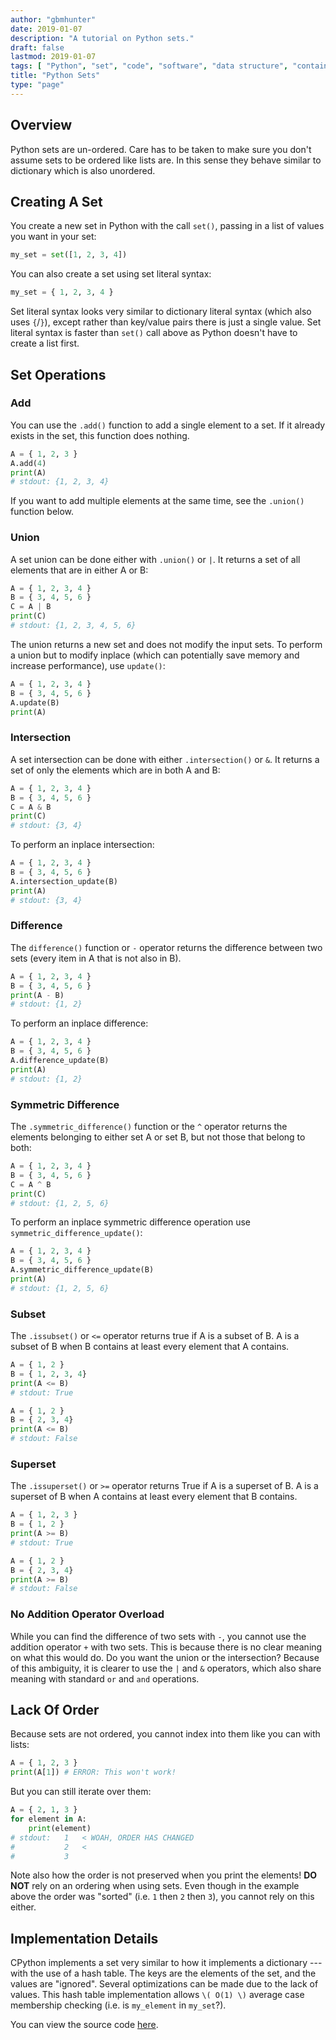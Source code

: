 ```yaml
---
author: "gbmhunter"
date: 2019-01-07
description: "A tutorial on Python sets."
draft: false
lastmod: 2019-01-07
tags: [ "Python", "set", "code", "software", "data structure", "container", "iteration", "unordered", "union", "intersection", "difference", "symmetric", "superset", "subset" ]
title: "Python Sets"
type: "page"
---
```


## Overview

Python sets are un-ordered. Care has to be taken to make sure you don't assume sets to be ordered like lists are. In this sense they behave similar to dictionary which is also unordered.

## Creating A Set

You create a new set in Python with the call `set()`, passing in a list of values you want in your set:

```python
my_set = set([1, 2, 3, 4])
```

You can also create a set using set literal syntax:

```python
my_set = { 1, 2, 3, 4 }
```

Set literal syntax looks very similar to dictionary literal syntax (which also uses `{`/`}`), except rather than key/value pairs there is just a single value. Set literal syntax is faster than `set()` call above as Python doesn't have to create a list first. 

## Set Operations

### Add

You can use the `.add()` function to add a single element to a set. If it already exists in the set, this function does nothing.

```python
A = { 1, 2, 3 }
A.add(4)
print(A)
# stdout: {1, 2, 3, 4}
```

If you want to add multiple elements at the same time, see the `.union()` function below.

### Union

A set union can be done either with `.union()` or `|`. It returns a set of all elements that are in either A or B:

```python
A = { 1, 2, 3, 4 }
B = { 3, 4, 5, 6 }
C = A | B
print(C)
# stdout: {1, 2, 3, 4, 5, 6}
```

The union returns a new set and does not modify the input sets. To perform a union but to modify inplace (which can potentially save memory and increase performance), use `update()`:

```python
A = { 1, 2, 3, 4 }
B = { 3, 4, 5, 6 }
A.update(B)
print(A)
```

### Intersection

A set intersection can be done with either `.intersection()` or `&`. It returns a set of only the elements which are in both A and B:

```python
A = { 1, 2, 3, 4 }
B = { 3, 4, 5, 6 }
C = A & B
print(C)
# stdout: {3, 4}
```

To perform an inplace intersection:

```python
A = { 1, 2, 3, 4 }
B = { 3, 4, 5, 6 }
A.intersection_update(B)
print(A)
# stdout: {3, 4}
```

### Difference

The `difference()` function or `-` operator returns the difference between two sets (every item in A that is not also in B).

```python
A = { 1, 2, 3, 4 }
B = { 3, 4, 5, 6 }
print(A - B)
# stdout: {1, 2}
```

To perform an inplace difference:

```python
A = { 1, 2, 3, 4 }
B = { 3, 4, 5, 6 }
A.difference_update(B)
print(A)
# stdout: {1, 2}
```

### Symmetric Difference

The `.symmetric_difference()` function or the `^` operator returns the elements belonging to either set A or set B, but not those that belong to both:

```python
A = { 1, 2, 3, 4 }
B = { 3, 4, 5, 6 }
C = A ^ B
print(C)
# stdout: {1, 2, 5, 6}
```

To perform an inplace symmetric difference operation use `symmetric_difference_update()`:

```python
A = { 1, 2, 3, 4 }
B = { 3, 4, 5, 6 }
A.symmetric_difference_update(B)
print(A)
# stdout: {1, 2, 5, 6}
```

### Subset

The `.issubset()` or `<=` operator returns true if A is a subset of B. A is a subset of B when B contains at least every element that A contains.

```python
A = { 1, 2 }
B = { 1, 2, 3, 4}
print(A <= B)
# stdout: True

A = { 1, 2 }
B = { 2, 3, 4}
print(A <= B)
# stdout: False
```

### Superset

The `.issuperset()` or `>=` operator returns True if A is a superset of B. A is a superset of B when A contains at least every element that B contains.

```python
A = { 1, 2, 3 }
B = { 1, 2 }
print(A >= B)
# stdout: True

A = { 1, 2 }
B = { 2, 3, 4}
print(A >= B)
# stdout: False
```

### No Addition Operator Overload

While you can find the difference of two sets with `-`, you cannot use the addition operator `+` with two sets. This is because there is no clear meaning on what this would do. Do you want the union or the intersection? Because of this ambiguity, it is clearer to use the `|` and `&` operators, which also share meaning with standard `or` and `and` operations.

## Lack Of Order

Because sets are not ordered, you cannot index into them like you can with lists:

```python
A = { 1, 2, 3 }
print(A[1]) # ERROR: This won't work!
```

But you can still iterate over them:

```python
A = { 2, 1, 3 }
for element in A:
    print(element)
# stdout:   1   < WOAH, ORDER HAS CHANGED
#           2   <
#           3
```

Note also how the order is not preserved when you print the elements! **DO NOT** rely on an ordering when using sets. Even though in the example above the order was "sorted" (i.e. `1` then `2` then `3`), you cannot rely on this either.

## Implementation Details

CPython implements a set very similar to how it implements a dictionary --- with the use of a hash table. The keys are the elements of the set, and the values are "ignored". Several optimizations can be made due to the lack of values. This hash table implementation allows `\( O(1) \)` average case membership checking (i.e. is `my_element` in `my_set`?).

You can view the source code [here](https://github.com/python/cpython/blob/master/Objects/setobject.c).